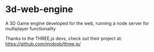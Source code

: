 # 3d-web-engine
A 3D Game engine developed for the web, running a node server for multiplayer functionality

Thanks to the THREE.js devs, check out their project at: https://github.com/mrdoob/three.js/
